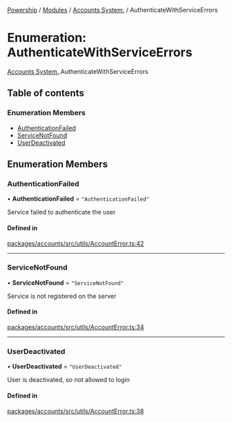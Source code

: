 [Powership](../README.md) / [Modules](../modules.md) / [Accounts System.](../modules/Accounts_System_.md) / AuthenticateWithServiceErrors

# Enumeration: AuthenticateWithServiceErrors

[Accounts System.](../modules/Accounts_System_.md).AuthenticateWithServiceErrors

## Table of contents

### Enumeration Members

- [AuthenticationFailed](Accounts_System_.AuthenticateWithServiceErrors.md#authenticationfailed)
- [ServiceNotFound](Accounts_System_.AuthenticateWithServiceErrors.md#servicenotfound)
- [UserDeactivated](Accounts_System_.AuthenticateWithServiceErrors.md#userdeactivated)

## Enumeration Members

### AuthenticationFailed

• **AuthenticationFailed** = ``"AuthenticationFailed"``

Service failed to authenticate the user

#### Defined in

[packages/accounts/src/utils/AccountError.ts:42](https://github.com/antoniopresto/powership/blob/2672a73/packages/accounts/src/utils/AccountError.ts#L42)

___

### ServiceNotFound

• **ServiceNotFound** = ``"ServiceNotFound"``

Service is not registered on the server

#### Defined in

[packages/accounts/src/utils/AccountError.ts:34](https://github.com/antoniopresto/powership/blob/2672a73/packages/accounts/src/utils/AccountError.ts#L34)

___

### UserDeactivated

• **UserDeactivated** = ``"UserDeactivated"``

User is deactivated, so not allowed to login

#### Defined in

[packages/accounts/src/utils/AccountError.ts:38](https://github.com/antoniopresto/powership/blob/2672a73/packages/accounts/src/utils/AccountError.ts#L38)
